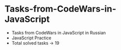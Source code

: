 # Tasks-from-CodeWars-in-JavaScript

- Tasks from CodeWars in JavaScript in Russian
- JavaScript Practice
- Total solved tasks -> 19
